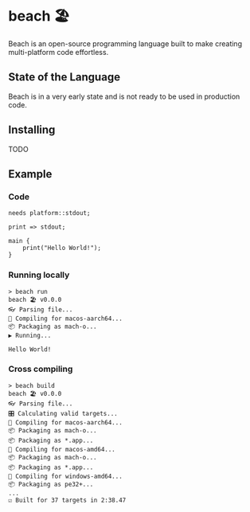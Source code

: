# beach 🏖️

Beach is an open-source programming language built to make creating multi-platform code effortless.

## State of the Language

Beach is in a very early state and is not ready to be used in production code.

## Installing

TODO

## Example

### Code

```beach
needs platform::stdout;

print => stdout;

main {
    print("Hello World!");
}
```

### Running locally

```terminal
> beach run
beach 🏖️ v0.0.0
👓 Parsing file...
🔨 Compiling for macos-aarch64...
📦 Packaging as mach-o...
▶️ Running...

Hello World!
```

### Cross compiling

```terminal
> beach build
beach 🏖️ v0.0.0
👓 Parsing file...
🎛️ Calculating valid targets...
🔨 Compiling for macos-aarch64...
📦 Packaging as mach-o...
📦 Packaging as *.app...
🔨 Compiling for macos-amd64...
📦 Packaging as mach-o...
📦 Packaging as *.app...
🔨 Compiling for windows-amd64...
📦 Packaging as pe32+...
...
☑️ Built for 37 targets in 2:38.47
```
